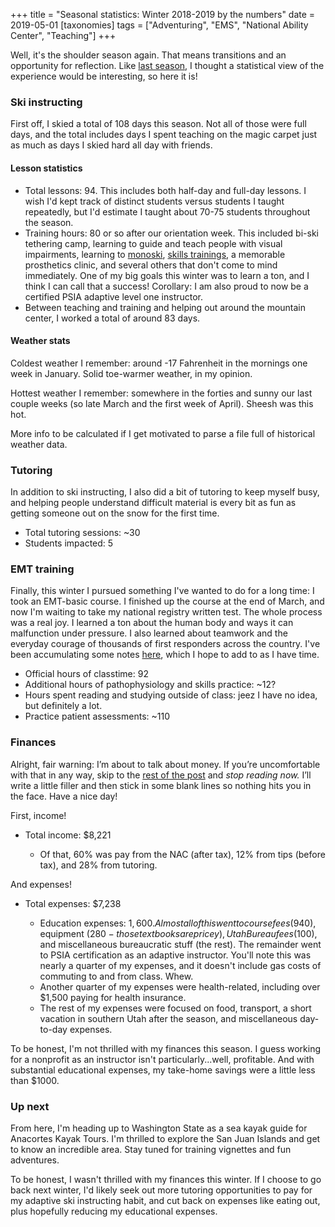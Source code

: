 +++
title = "Seasonal statistics: Winter 2018-2019 by the numbers"
date = 2019-05-01
[taxonomies]
tags = ["Adventuring", "EMS", "National Ability Center", "Teaching"]
+++
<!-- wp:paragraph -->

Well, it's the shoulder season again. That means transitions and an opportunity for reflection. Like [last season](https://heytasha.com/questions/2018/09/seasonal-statistics-summer-2018/), I thought a statistical view of the experience would be interesting, so here it is!

<!-- /wp:paragraph -->

<!-- wp:heading {"level":3} -->

### Ski instructing

<!-- /wp:heading -->

<!-- wp:paragraph -->

First off, I skied a total of 108 days this season. Not all of those were full days, and the total includes days I spent teaching on the magic carpet just as much as days I skied hard all day with friends.

<!-- /wp:paragraph -->

<!-- wp:heading {"level":4} -->

#### Lesson statistics

<!-- /wp:heading -->

<!-- wp:list -->

- Total lessons: 94. This includes both half-day and full-day lessons. I wish I'd kept track of distinct students versus students I taught repeatedly, but I'd estimate I taught about 70-75 students throughout the season.
- Training hours: 80 or so after our orientation week. This included bi-ski tethering camp, learning to guide and teach people with visual impairments, learning to [monoski](https://heytasha.com/questions/2019/02/monoski/), [skills trainings](https://heytasha.com/questions/2019/01/edging-clinic-philippe/), a memorable prosthetics clinic, and several others that don't come to mind immediately. One of my big goals this winter was to learn a ton, and I think I can call that a success! Corollary: I am also proud to now be a certified PSIA adaptive level one instructor.
- Between teaching and training and helping out around the mountain center, I worked a total of around 83 days.

<!-- /wp:list -->

<!-- wp:heading {"level":4} -->

#### Weather stats

<!-- /wp:heading -->

<!-- wp:paragraph -->

Coldest weather I remember: around -17 Fahrenheit in the mornings one week in January. Solid toe-warmer weather, in my opinion.

<!-- /wp:paragraph -->

<!-- wp:paragraph -->

Hottest weather I remember: somewhere in the forties and sunny our last couple weeks (so late March and the first week of April). Sheesh was this hot.

<!-- /wp:paragraph -->

<!-- wp:paragraph -->

More info to be calculated if I get motivated to parse a file full of historical weather data.

<!-- /wp:paragraph -->

<!-- wp:heading {"level":3} -->

### Tutoring

<!-- /wp:heading -->

<!-- wp:paragraph -->

In addition to ski instructing, I also did a bit of tutoring to keep myself busy, and helping people understand difficult material is every bit as fun as getting someone out on the snow for the first time.

<!-- /wp:paragraph -->

<!-- wp:list -->

- Total tutoring sessions: ~30
- Students impacted: 5

<!-- /wp:list -->

<!-- wp:heading {"level":3} -->

### EMT training

<!-- /wp:heading -->

<!-- wp:paragraph -->

Finally, this winter I pursued something I've wanted to do for a long time: I took an EMT-basic course. I finished up the course at the end of March, and now I'm waiting to take my national registry written test. The whole process was a real joy. I learned a ton about the human body and ways it can malfunction under pressure. I also learned about teamwork and the everyday courage of thousands of first responders across the country. I've been accumulating some notes [here](https://heytasha.com/questions/emt-resources/), which I hope to add to as I have time.

<!-- /wp:paragraph -->

<!-- wp:list -->

- Official hours of classtime: 92
- Additional hours of pathophysiology and skills practice: ~12?
- Hours spent reading and studying outside of class: jeez I have no idea, but definitely a lot.
- Practice patient assessments: ~110

<!-- /wp:list -->

<!-- wp:heading {"level":3} -->

### Finances

<!-- /wp:heading -->

<!-- wp:paragraph -->

Alright, fair warning: I’m about to talk about money. If you’re uncomfortable with that in any way, skip to the [rest of the post](#safe-to-read) and _stop reading now._ I’ll write a little filler and then stick in some blank lines so nothing hits you in the face. Have a nice day!

<!-- /wp:paragraph -->

<!-- wp:html -->

<!-- /wp:html -->

<!-- wp:paragraph -->

First, income!

<!-- /wp:paragraph -->

<!-- wp:list -->

- Total income: \$8,221

  - Of that, 60% was pay from the NAC (after tax), 12% from tips (before tax), and 28% from tutoring.

<!-- /wp:list -->

<!-- wp:paragraph -->

And expenses!

<!-- /wp:paragraph -->

<!-- wp:list -->

- Total expenses: \$7,238

  - Education expenses: $1,600. Almost all of this went to course fees ($940), equipment ($280 - those textbooks are pricey), Utah Bureau fees ($100), and miscellaneous bureaucratic stuff (the rest). The remainder went to PSIA certification as an adaptive instructor. You'll note this was nearly a quarter of my expenses, and it doesn't include gas costs of commuting to and from class. Whew.
  - Another quarter of my expenses were health-related, including over \$1,500 paying for health insurance.
  - The rest of my expenses were focused on food, transport, a short vacation in southern Utah after the season, and miscellaneous day-to-day expenses.

<!-- /wp:list -->

<!-- wp:paragraph -->

To be honest, I'm not thrilled with my finances this season. I guess working for a nonprofit as an instructor isn't particularly...well, profitable. And with substantial educational expenses, my take-home savings were a little less than \$1000.

<!-- /wp:paragraph -->

<!-- wp:html -->

<!-- /wp:html -->

<!-- wp:heading {"level":3} -->

### Up next

<!-- /wp:heading -->

<!-- wp:paragraph -->

From here, I'm heading up to Washington State as a sea kayak guide for Anacortes Kayak Tours. I'm thrilled to explore the San Juan Islands and get to know an incredible area. Stay tuned for training vignettes and fun adventures.

<!-- /wp:paragraph -->

<!-- wp:paragraph -->

To be honest, I wasn't thrilled with my finances this winter. If I choose to go back next winter, I'd likely seek out more tutoring opportunities to pay for my adaptive ski instructing habit, and cut back on expenses like eating out, plus hopefully reducing my educational expenses.

<!-- /wp:paragraph -->
